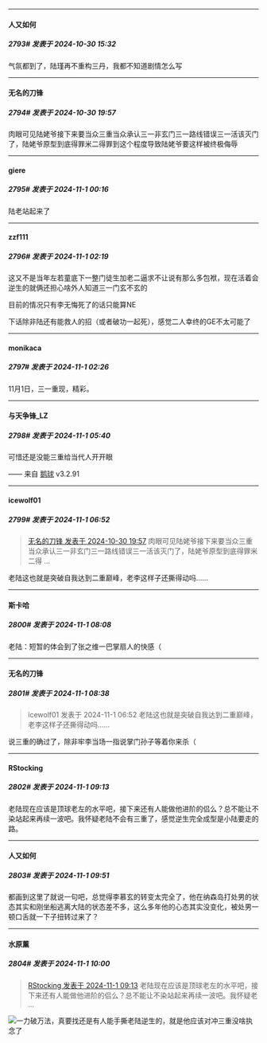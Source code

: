 ﻿
*****

####  人又如何  
##### 2793#       发表于 2024-10-30 15:32

气氛都到了，陆瑾再不重构三丹，我都不知道剧情怎么写


*****

####  无名的刀锋  
##### 2794#       发表于 2024-10-30 19:57

肉眼可见陆姥爷接下来要当众三重当众承认三一非玄门三一路线错误三一活该灭门了，陆姥爷原型到底得罪米二得罪到这个程度导致陆姥爷要这样被终极侮辱


*****

####  giere  
##### 2795#       发表于 2024-11-1 00:16

陆老站起来了


*****

####  zzf111  
##### 2796#       发表于 2024-11-1 02:19

这又不是当年左若童底下一整门徒生加老二逼求不让说有那么多包袱，现在活着会逆生的就俩还担心啥外人知道三一门玄不玄的

目前的情况只有李无悔死了的话只能算NE

下话除非陆还有能救人的招（或者破功一起死），感觉二人幸终的GE不太可能了


*****

####  monikaca  
##### 2797#       发表于 2024-11-1 02:26

11月1日，三一重现，精彩。


*****

####  与天争锋_LZ  
##### 2798#       发表于 2024-11-1 05:40

可惜还是没能三重给当代人开开眼

—— 来自 [鹅球](https://www.pgyer.com/GcUxKd4w) v3.2.91


*****

####  icewolf01  
##### 2799#       发表于 2024-11-1 06:52

<blockquote><a href="httphttps://bbs.saraba1st.com/2b/forum.php?mod=redirect&amp;goto=findpost&amp;pid=66580256&amp;ptid=1539923" target="_blank">无名的刀锋 发表于 2024-10-30 19:57</a>
肉眼可见陆姥爷接下来要当众三重当众承认三一非玄门三一路线错误三一活该灭门了，陆姥爷原型到底得罪米二得 ...</blockquote>
老陆这也就是突破自我达到二重巅峰，老李这样子还撕得动吗……


*****

####  斯卡哈  
##### 2800#       发表于 2024-11-1 08:08

老陆：短暂的体会到了张之维一巴掌扇人的快感（


*****

####  无名的刀锋  
##### 2801#       发表于 2024-11-1 08:38

<blockquote>icewolf01 发表于 2024-11-1 06:52
老陆这也就是突破自我达到二重巅峰，老李这样子还撕得动吗……</blockquote>
说三重的确过了，除非牢李当场一指说掌门孙子等着你来杀（


*****

####  RStocking  
##### 2802#       发表于 2024-11-1 09:13

老陆现在应该是顶球老左的水平吧，接下来还有人能做他进阶的侣么？总不能让不染站起来再续一波吧。我怀疑老陆不会有三重了，感觉逆生完全成型是小陆要走的路。


*****

####  人又如何  
##### 2803#       发表于 2024-11-1 09:51

都画到这里了就说一句吧，总觉得李慕玄的转变太完全了，他在纳森岛打处男的状态其实和刚坐船逃离大陆的状态差不多，这么多年他的心态其实没变化，被处男一顿口舌就一下子扭转过来了？


*****

####  水原薰  
##### 2804#       发表于 2024-11-1 10:00

<blockquote><a href="httphttps://bbs.saraba1st.com/2b/forum.php?mod=redirect&amp;goto=findpost&amp;pid=66591935&amp;ptid=1539923" target="_blank">RStocking 发表于 2024-11-1 09:13</a>
老陆现在应该是顶球老左的水平吧，接下来还有人能做他进阶的侣么？总不能让不染站起来再续一波吧。我怀疑老 ...</blockquote>
<img src="https://static.saraba1st.com/image/smiley/face2017/065.png" referrerpolicy="no-referrer">一力破万法，真要找还是有人能手撕老陆逆生的，就是他应该对冲三重没啥执念了

